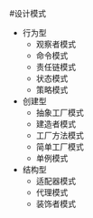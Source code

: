 #设计模式
+ 行为型
   + 观察者模式
   + 命令模式
   + 责任链模式
   + 状态模式
   + 策略模式
+ 创建型
   + 抽象工厂模式
   + 建造者模式
   + 工厂方法模式
   + 简单工厂模式
   + 单例模式
+ 结构型
   + 适配器模式
   + 代理模式
   + 装饰者模式